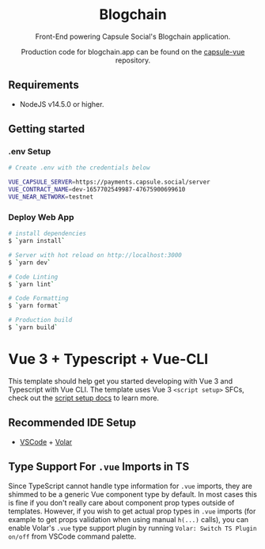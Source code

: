 <div align="center">

<h1>Blogchain</h1>

Front-End powering Capsule Social's Blogchain application.

Production code for blogchain.app can be found on the [capsule-vue](https://github.com/capsulesocial/capsule-vue) repository.

</div>

## Requirements

- NodeJS v14.5.0 or higher.

## Getting started

### .env Setup

```bash
# Create .env with the credentials below

VUE_CAPSULE_SERVER=https://payments.capsule.social/server
VUE_CONTRACT_NAME=dev-1657702549987-47675900699610
VUE_NEAR_NETWORK=testnet

```

### Deploy Web App

```bash
# install dependencies
$ `yarn install`

# Server with hot reload on http://localhost:3000
$ `yarn dev`

# Code Linting
$ `yarn lint`

# Code Formatting
$ `yarn format`

# Production build
$ `yarn build`


```

# Vue 3 + Typescript + Vue-CLI

This template should help get you started developing with Vue 3 and Typescript with Vue CLI. The template uses Vue 3 `<script setup>` SFCs, check out the [script setup docs](https://v3.vuejs.org/api/sfc-script-setup.html#sfc-script-setup) to learn more.

## Recommended IDE Setup

- [VSCode](https://code.visualstudio.com/) + [Volar](https://marketplace.visualstudio.com/items?itemName=johnsoncodehk.volar)

## Type Support For `.vue` Imports in TS

Since TypeScript cannot handle type information for `.vue` imports, they are shimmed to be a generic Vue component type by default. In most cases this is fine if you don't really care about component prop types outside of templates. However, if you wish to get actual prop types in `.vue` imports (for example to get props validation when using manual `h(...)` calls), you can enable Volar's `.vue` type support plugin by running `Volar: Switch TS Plugin on/off` from VSCode command palette.
